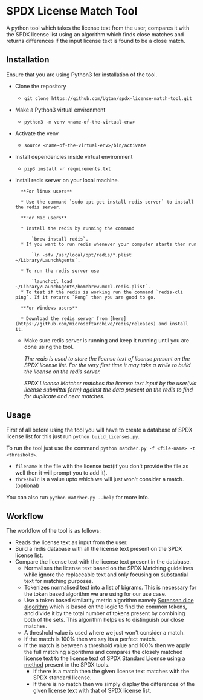 # SPDX License Match Tool
A python tool which takes the license text from the user, compares it with the SPDX license list
using an algorithm which finds close matches and returns differences if the input license text is
found to be a close match.

## Installation
Ensure that you are using Python3 for installation of the tool.

* Clone the repository
    * `git clone https://github.com/Ugtan/spdx-license-match-tool.git`

* Make a Python3 virtual environment
    * `python3 -m venv <name-of-the-virtual-env>`

* Activate the venv
    * `source <name-of-the-virtual-env>/bin/activate`

* Install dependencies inside virtual environment
    * `pip3 install -r requirements.txt`
    
* Install redis server on your local machine.

        **For linux users**
        
        * Use the command `sudo apt-get install redis-server` to install the redis server.

        **For Mac users**

        * Install the redis by running the command

            `brew install redis`.
        * If you want to run redis whenever your computer starts then run

            `ln -sfv /usr/local/opt/redis/*.plist ~/Library/LaunchAgents`.

        * To run the redis server use

            `launchctl load ~/Library/LaunchAgents/homebrew.mxcl.redis.plist`.
        * To test if the redis is working run the command `redis-cli ping`. If it returns `Pong` then you are good to go.

        **For Windows users**

        * Download the redis server from [here](https://github.com/microsoftarchive/redis/releases) and install it.
    * Make sure redis server is running and keep it running until you are done using the tool.

        *The redis is used to store the license text of license present on the SPDX license list. For the very first time it may take a while to build the license on the redis server.*

        *SPDX License Matcher matches the license text input by the user(via license submittal form) against the data present on the redis to find for duplicate and near matches.*


## Usage
First of all before using the tool you will have to create a database of SPDX license list for this just run `python build_licenses.py`.

To run the tool just use the command `python matcher.py -f <file-name> -t <threshold>`.
* `filename` is the file with the license text(if you don't provide the file as well then it will prompt you to add it).
* `threshold` is a value upto which we will just won't consider a match.(optional)

You can also run `python matcher.py --help` for more info.


## Workflow
The workflow of the tool is as follows:
* Reads the license text as input from the user.
* Build a redis database with all the license text present on the SPDX license list.
* Compare the license text with the license text present in the database.
    * Normalises the license text based on the SPDX Matching guidelines while ignore the replaceable text
    and only focusing on substantial text for matching purposes.
    * Tokenizes normalised text into a list of bigrams. This is necessary for the token based algorithm we are using for our use case.
    * Use a token based similarity metric algorithm namely [Sorensen dice algorithm](https://en.wikipedia.org/wiki/S%C3%B8rensen%E2%80%93Dice_coefficient) which is based on the logic to find the common tokens, and divide it by the total number of tokens present by combining both of the sets. This algorithm helps us to distinguish our close matches.
    * A threshold value is used where we just won't consider a match.
    * If the match is 100% then we say its a perfect match.
    * If the match is between a threshold value and 100% then we apply the full matching algorithms and compares the closely matched license text to the license text of SPDX Standard License using a [method](https://github.com/spdx/tools/blob/b61e655ad997d7669faab65cff7d0b36da03cab5/src/org/spdx/compare/LicenseCompareHelper.java#L568) present in the SPDX tools. 
        * If there is a match then the given license text matches with the SPDX standard license.
        * If there is no match then we simply display the differences of the given license text with that of SPDX license list.
